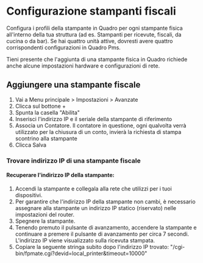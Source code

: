 # Configurazione stampanti fiscali

Configura i profili della stampante in Quadro per ogni stampante fisica all'interno della tua struttura (ad es. Stampanti per ricevute, fiscali, da cucina o da bar). Se hai quattro unità attive, dovresti avere quattro corrispondenti configurazioni in Quadro Pms.

Tieni presente che l'aggiunta di una stampante fisica in Quadro richiede anche alcune impostazioni hardware e configurazioni di rete.

## Aggiungere una stampante fiscale

1. Vai a Menu principale > Impostazioni > Avanzate
2. Clicca sul bottone +
3. Spunta la casella "Abilita"
4. Inserisci l'indirizzo IP e il seriale della stampante di riferimento
5. Associa un Contatore. Il contatore in questione, ogni qualvolta verrà utilizzato per la chiusura di un conto, invierà la richiesta di stampa scontrino alla stampante
5. Clicca Salva

### Trovare indirizzo IP di una stampante fiscale

#### Recuperare l'indirizzo IP della stampante:

1. Accendi la stampante e collegala alla rete che utilizzi per i tuoi dispositivi.
2. Per garantire che l'indirizzo IP della stampante non cambi, è necessario assegnare alla stampante un indirizzo IP statico (riservato) nelle impostazioni del router.
3. Spegnere la stampante.
4. Tenendo premuto il pulsante di avanzamento, accendere la stampante e continuare a premere il pulsante di avanzamento per circa 7 secondi. L'indirizzo IP viene visualizzato sulla ricevuta stampata.
5. Copiare la seguente stringa subito dopo l'indirizzo IP trovato: "/cgi-bin/fpmate.cgi?devid=local_printer&timeout=10000"